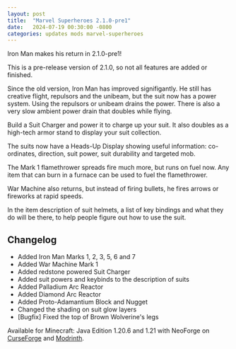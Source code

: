 ```yaml
---
layout: post
title:  "Marvel Superheroes 2.1.0-pre1"
date:   2024-07-19 00:30:00 -0800
categories: updates mods marvel-superheroes
---
```

Iron Man makes his return in 2.1.0-pre1!

This is a pre-release version of 2.1.0, so not all features are added or finished.

Since the old version, Iron Man has improved signifigantly. He still has creative flight, repulsors and the unibeam, but the suit now has a power system. Using the repulsors or unibeam drains the power. There is also a very slow ambient power drain that doubles while flying.

Build a Suit Charger and power it to charge up your suit. It also doubles as a high-tech armor stand to display your suit collection.

The suits now have a Heads-Up Display showing useful information: co-ordinates, direction, suit power, suit durability and targeted mob.

The Mark 1 flamethrower spreads fire much more, but runs on fuel now. Any item that can burn in a furnace can be used to fuel the flamethrower.

War Machine also returns, but instead of firing bullets, he fires arrows or fireworks at rapid speeds.

In the item description of suit helmets, a list of key bindings and what they do will be there, to help people figure out how to use the suit.

## Changelog
- Added Iron Man Marks 1, 2, 3, 5, 6 and 7
- Added War Machine Mark 1
- Added redstone powered Suit Charger
- Added suit powers and keybinds to the description of suits
- Added Palladium Arc Reactor
- Added Diamond Arc Reactor
- Added Proto-Adamantium Block and Nugget
- Changed the shading on suit glow layers
- [Bugfix] Fixed the top of Brown Wolverine's legs

Available for Minecraft: Java Edition 1.20.6 and 1.21 with NeoForge on [CurseForge](https://www.curseforge.com/minecraft/mc-mods/marvel-superheroes) and [Modrinth](https://modrinth.com/mod/marvel-superheroes).
